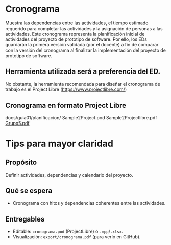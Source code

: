 # Cronograma
Muestra las dependencias entre las actividades, el tiempo estimado requerido para completar las actividades y la asignación de personas a las actividades. Este cronograma representa la planificación inicial de actividades del proyecto de prototipo de software. Por ello, los EDs guardarán la primera versión validada (por el docente) a fin de comparar con la versión del cronograma al finalizar la implementación del proyecto de prototipo de software.

## Herramienta utilizada será a preferencia del ED.
No obstante, la herramienta recomendada para diseñar el cronograma de trabajo es el Project Libre (https://www.projectlibre.com/)

## Cronograma en formato Project Libre
docs/guia01/planificacion/
  Sample2Project.pod
  Sample2Projectlibre.pdf
[Grupo5.pdf](https://github.com/user-attachments/files/22726978/Grupo5.pdf)


# Tips para mayor claridad
## Propósito
Definir actividades, dependencias y calendario del proyecto.

## Qué se espera
- Cronograma con hitos y dependencias coherentes entre las actividades.

## Entregables
- Editable: `cronograma.pod` (ProjectLibre) o `.mpp`/`.xlsx`.
- Visualización: `export/cronograma.pdf` (para verlo en GitHub).





